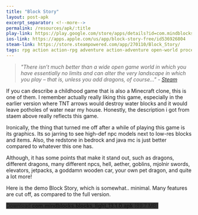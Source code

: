 ```yaml
---
title: "Block Story"
layout: post-apk
excerpt_separator: <!--more-->
permalink: /resources/apk/:title
play-link: https://play.google.com/store/apps/details?id=com.mindblocks.blocks_light
ios-link: https://apps.apple.com/us/app/block-story-free/id536926804
steam-link: https://store.steampowered.com/app/270110/Block_Story/
tags: rpg action action-rpg adventure action-adventure open-world procedural dragon
---
```


> _"There isn’t much better than a wide open game world in which you have essentially no limits and can alter the very landscape in which you play – that is, unless you add dragons, of course…" - <a href="https://store.steampowered.com/app/270110/Block_Story/" target="_blank">Steam</a>_

If you can describe a childhood game that is also a Minecraft clone, this is one of them. I remember actually really liking this game, especially in the earlier version where TNT arrows would destroy water blocks and it would leave potholes of water near my house. Honestly, the description i got from staem above really reflects this game.

Ironically, the thing that turned me off after a while of playing this game is its graphics. Its so jarring to see high-def npc models next to low-res blocks and items. Also, the redstone in bedrock and java mc is just better compared to whatever this one has.

Although, it has some points that make it stand out, such as dragons, different dragons, many different npcs, hell, aether, goblins, mjolnir swords, elevators, jetpacks, a goddamn wooden car, your own pet dragon, and quite a lot more!

<span ondblclick="document.getElementById('paid').style.display='inline'">Here is the demo Block Story, which is somewhat.. minimal. Many features are cut off, as compared to the full version.</span>

<div class="text-center">
    <a class="btn btn-dark btn-block w-100" onclick='apk("com.mindblocks.blocks_light_13.1.0.apk")' target="_blank" style="text-decoration: none; background-color: #333;"> Download <b>com.mindblocks.blocks_light_13.1.0.apk</b> (89.7 MB)</a><br>
    <div id="paid" style="display:none;">
        <a class="btn btn-dark btn-block w-100" onclick='apk("com.mindblocks.blocks_13.1.0.apk")' target="_blank" style="text-decoration: none; background-color: #333;"> Download <b>com.mindblocks.blocks_13.1.0.apk</b> (89.6 MB)</a><br>
        <a class="btn btn-dark btn-block w-100" onclick='apk("com.mindblocks.blocks_13.1.0_unlimited_gems.apk")' target="_blank" style="text-decoration: none; background-color: #333;"> Download <b>com.mindblocks.blocks_13.1.0_unlimited_gems.apk</b> (77.2 MB)</a>
    </div>
</div>

